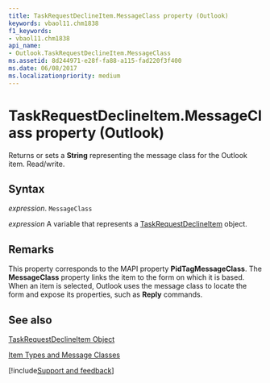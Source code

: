 ```yaml
---
title: TaskRequestDeclineItem.MessageClass property (Outlook)
keywords: vbaol11.chm1838
f1_keywords:
- vbaol11.chm1838
api_name:
- Outlook.TaskRequestDeclineItem.MessageClass
ms.assetid: 8d244971-e28f-fa88-a115-fad220f3f400
ms.date: 06/08/2017
ms.localizationpriority: medium
---
```



# TaskRequestDeclineItem.MessageClass property (Outlook)

Returns or sets a **String** representing the message class for the Outlook item. Read/write.


## Syntax

_expression_. `MessageClass`

_expression_ A variable that represents a [TaskRequestDeclineItem](Outlook.TaskRequestDeclineItem.md) object.


## Remarks

This property corresponds to the MAPI property **PidTagMessageClass**. The **MessageClass** property links the item to the form on which it is based. When an item is selected, Outlook uses the message class to locate the form and expose its properties, such as **Reply** commands.


## See also


[TaskRequestDeclineItem Object](Outlook.TaskRequestDeclineItem.md)



[Item Types and Message Classes](../outlook/Concepts/Forms/item-types-and-message-classes.md)

[!include[Support and feedback](~/includes/feedback-boilerplate.md)]